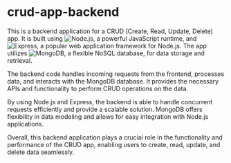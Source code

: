 # crud-app-backend

This is a backend application for a CRUD (Create, Read, Update, Delete) app. It is built using ![Node.js](https://img.shields.io/badge/-Node.js-339933?logo=node.js&logoColor=white), a powerful JavaScript runtime, and ![Express](https://img.shields.io/badge/-Express-000000?logo=express&logoColor=white), a popular web application framework for Node.js. The app utilizes ![MongoDB](https://img.shields.io/badge/-MongoDB-47A248?logo=mongodb&logoColor=white), a flexible NoSQL database, for data storage and retrieval.

The backend code handles incoming requests from the frontend, processes data, and interacts with the MongoDB database. It provides the necessary APIs and functionality to perform CRUD operations on the data.

By using Node.js and Express, the backend is able to handle concurrent requests efficiently and provide a scalable solution. MongoDB offers flexibility in data modeling and allows for easy integration with Node.js applications.

Overall, this backend application plays a crucial role in the functionality and performance of the CRUD app, enabling users to create, read, update, and delete data seamlessly.
